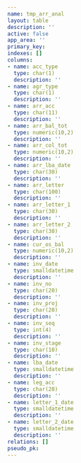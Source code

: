 ```yaml
---
name: tmp_arr_anal
layout: table
description: ''
active: false
app_area: ''
primary_key: 
indexes: []
columns:
- name: acc_type
  type: char(1)
  description: ''
- name: agr_type
  type: char(1)
  description: ''
- name: arr_acc
  type: char(11)
  description: ''
- name: arr_bal_tot
  type: numeric(10,2)
  description: ''
- name: arr_col_tot
  type: numeric(10,2)
  description: ''
- name: arr_lba_date
  type: char(30)
  description: ''
- name: arr_letter
  type: char(100)
  description: ''
- name: arr_letter_1
  type: char(30)
  description: ''
- name: arr_letter_2
  type: char(30)
  description: ''
- name: cur_os_bal
  type: numeric(10,2)
  description: ''
- name: inv_date
  type: smalldatetime
  description: ''
- name: inv_no
  type: char(20)
  description: ''
- name: inv_proj
  type: char(20)
  description: ''
- name: inv_seq
  type: int(4)
  description: ''
- name: inv_stage
  type: char(10)
  description: ''
- name: lba_date
  type: smalldatetime
  description: ''
- name: leg_acc
  type: char(20)
  description: ''
- name: letter_1_date
  type: smalldatetime
  description: ''
- name: letter_2_date
  type: smalldatetime
  description: ''
relations: []
pseudo_pk: 
---
```


